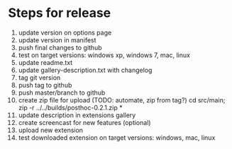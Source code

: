 Steps for release
=================
1. update version on options page
1. update version in manifest
1. push final changes to github
1. test on target versions: windows xp, windows 7, mac, linux
1. update readme.txt
1. update gallery-description.txt with changelog
1. tag git version
1. push tag to github
1. push master/branch to github
1. create zip file for upload (TODO: automate, zip from tag?) cd src/main; zip -r ../../builds/posthoc-0.2.1.zip *
1. update description in extensions gallery
1. create screencast for new features (optional)
1. upload new extension
1. test downloaded extension on target versions: windows, mac, linux